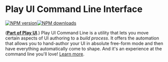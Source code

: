 # Play UI Command Line Interface

<!-- BADGES/ -->

<span class="badge-npmversion"><a href="https://npmjs.org/package/@webqit/playui-cli" title="View this project on NPM"><img src="https://img.shields.io/npm/v/@webqit/playui-cli.svg" alt="NPM version" /></a></span><span class="badge-npmdownloads"><a href="https://npmjs.org/package/@webqit/playui-cli" title="View this project on NPM"><img src="https://img.shields.io/npm/dm/@webqit/playui-cli.svg" alt="NPM downloads" /></a></span>

<!-- /BADGES -->

(**[Part of Play UI](../../../../)**.) Play UI Command Line is a utility that lets you move certain aspects of UI authoring to a *build process*. It offers the automation that allows you to hand-author your UI in absolute free-form mode and then have everything automatically come to shape. And it's an experience at the command line you'll love! [Learn more](../../../../#play-ui-command-line).